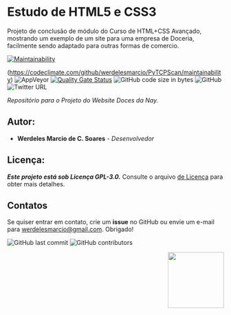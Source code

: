 # Estudo de HTML5 e CSS3
Projeto de conclusão de módulo do Curso de HTML+CSS Avançado, mostrando um exemplo de um site para uma empresa de Doceria, facilmente sendo adaptado para outras formas de comercio.

[![Maintainability](https://api.codeclimate.com/v1/badges/20aa971e5e6bc37fd9f0/maintainability)](https://codeclimate.com/github/werdelesmarcio/site-doceria/maintainability)

(https://codeclimate.com/github/werdelesmarcio/PyTCPScan/maintainability) <img alt="AppVeyor" src="https://img.shields.io/appveyor/ci/werdelesmarcio/PyTCPScan"> [![Quality Gate Status](https://sonarcloud.io/api/project_badges/measure?project=werdelesmarcio_PyTCPScan&metric=alert_status)](https://sonarcloud.io/dashboard?id=werdelesmarcio_PyTCPScan) <img alt="GitHub code size in bytes" src="https://img.shields.io/github/languages/code-size/werdelesmarcio/PyTCPScan"> <img alt="GitHub" src="https://img.shields.io/github/license/werdelesmarcio/PyTCPScan"> <img alt="Twitter URL" src="https://img.shields.io/twitter/url/https/twitter.com/ScorpionInc?style=social">

_Repositório para o Projeto do Website Doces da Nay._


## Autor:
* **Werdeles Marcio de C. Soares** - _Desenvolvedor_

## Licença: 
***Este projeto está sob Licença GPL-3.0.***
Consulte o arquivo [de Licença](https://github.com/werdelesmarcio/site-doceria/blob/main/LICENSE) para obter mais detalhes.


## Contatos
Se quiser entrar em contato, crie um **issue** no GitHub ou envie um e-mail para werdelesmarcio@gmail.com. Obrigado!

<img alt="GitHub last commit" src="https://img.shields.io/github/last-commit/werdelesmarcio/site-doceria?style=for-the-badge">   <img alt="GitHub contributors" src="https://img.shields.io/github/contributors/werdelesmarcio/site-doceria?style=for-the-badge">

<img src = "https://openwebsolutions.in/blog/wp-content/uploads/2018/01/banner-1.jpg?raw=true" width =130 align="Right">

